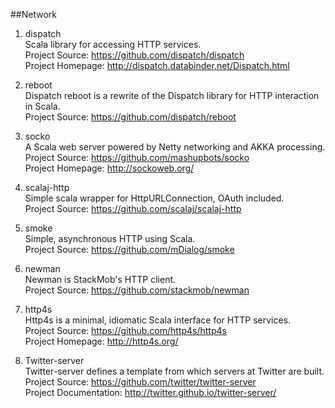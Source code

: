 ##Network

1. dispatch   
Scala library for accessing HTTP services.     
Project Source: https://github.com/dispatch/dispatch     
Project Homepage: http://dispatch.databinder.net/Dispatch.html   

1. reboot   
Dispatch reboot is a rewrite of the Dispatch library for HTTP interaction in Scala.    
Project Source: https://github.com/dispatch/reboot    

1. socko   
A Scala web server powered by Netty networking and AKKA processing.    
Project Source: https://github.com/mashupbots/socko    
Project Homepage: http://sockoweb.org/

1. scalaj-http   
Simple scala wrapper for HttpURLConnection, OAuth included.   
Project Source: https://github.com/scalaj/scalaj-http  

1. smoke   
Simple, asynchronous HTTP using Scala.   
Project Source: https://github.com/mDialog/smoke  

1. newman   
Newman is StackMob's HTTP client.     
Project Source: https://github.com/stackmob/newman  

1. http4s    
Http4s is a minimal, idiomatic Scala interface for HTTP services.    
Project Source: https://github.com/http4s/http4s     
Project Homepage: http://http4s.org/   

1. Twitter-server     
Twitter-server defines a template from which servers at Twitter are built.       
Project Source: https://github.com/twitter/twitter-server     
Project Documentation: http://twitter.github.io/twitter-server/  
